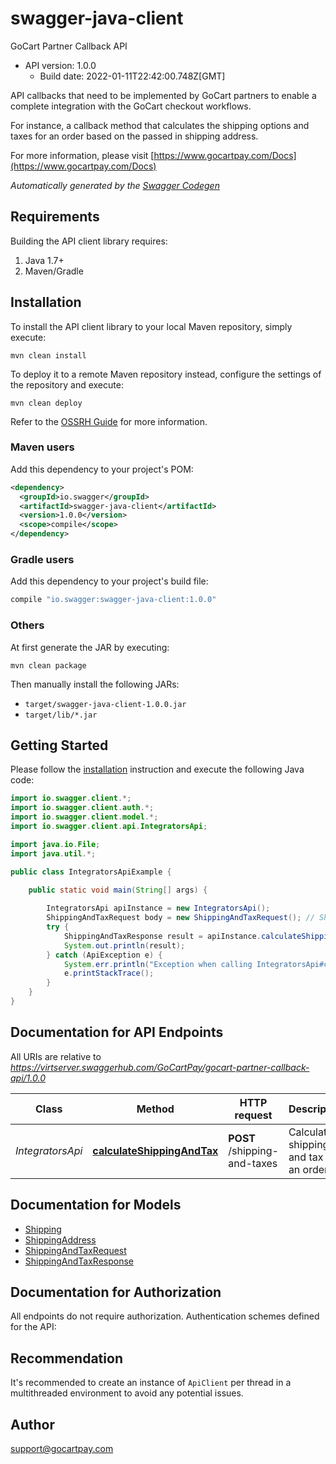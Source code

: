 # swagger-java-client

GoCart Partner Callback API
- API version: 1.0.0
  - Build date: 2022-01-11T22:42:00.748Z[GMT]

API callbacks that need to be implemented by GoCart partners to enable a complete integration with the GoCart checkout workflows. <p/> For instance, a callback method that calculates the shipping options and taxes for an order based on the passed in shipping address.

  For more information, please visit [https://www.gocartpay.com/Docs](https://www.gocartpay.com/Docs)

*Automatically generated by the [Swagger Codegen](https://github.com/swagger-api/swagger-codegen)*


## Requirements

Building the API client library requires:
1. Java 1.7+
2. Maven/Gradle

## Installation

To install the API client library to your local Maven repository, simply execute:

```shell
mvn clean install
```

To deploy it to a remote Maven repository instead, configure the settings of the repository and execute:

```shell
mvn clean deploy
```

Refer to the [OSSRH Guide](http://central.sonatype.org/pages/ossrh-guide.html) for more information.

### Maven users

Add this dependency to your project's POM:

```xml
<dependency>
  <groupId>io.swagger</groupId>
  <artifactId>swagger-java-client</artifactId>
  <version>1.0.0</version>
  <scope>compile</scope>
</dependency>
```

### Gradle users

Add this dependency to your project's build file:

```groovy
compile "io.swagger:swagger-java-client:1.0.0"
```

### Others

At first generate the JAR by executing:

```shell
mvn clean package
```

Then manually install the following JARs:

* `target/swagger-java-client-1.0.0.jar`
* `target/lib/*.jar`

## Getting Started

Please follow the [installation](#installation) instruction and execute the following Java code:

```java
import io.swagger.client.*;
import io.swagger.client.auth.*;
import io.swagger.client.model.*;
import io.swagger.client.api.IntegratorsApi;

import java.io.File;
import java.util.*;

public class IntegratorsApiExample {

    public static void main(String[] args) {
        
        IntegratorsApi apiInstance = new IntegratorsApi();
        ShippingAndTaxRequest body = new ShippingAndTaxRequest(); // ShippingAndTaxRequest | Shipping and tax request payload.
        try {
            ShippingAndTaxResponse result = apiInstance.calculateShippingAndTax(body);
            System.out.println(result);
        } catch (ApiException e) {
            System.err.println("Exception when calling IntegratorsApi#calculateShippingAndTax");
            e.printStackTrace();
        }
    }
}
```

## Documentation for API Endpoints

All URIs are relative to *https://virtserver.swaggerhub.com/GoCartPay/gocart-partner-callback-api/1.0.0*

Class | Method | HTTP request | Description
------------ | ------------- | ------------- | -------------
*IntegratorsApi* | [**calculateShippingAndTax**](docs/IntegratorsApi.md#calculateShippingAndTax) | **POST** /shipping-and-taxes | Calculates shipping and tax for an order.

## Documentation for Models

 - [Shipping](docs/Shipping.md)
 - [ShippingAddress](docs/ShippingAddress.md)
 - [ShippingAndTaxRequest](docs/ShippingAndTaxRequest.md)
 - [ShippingAndTaxResponse](docs/ShippingAndTaxResponse.md)

## Documentation for Authorization

All endpoints do not require authorization.
Authentication schemes defined for the API:

## Recommendation

It's recommended to create an instance of `ApiClient` per thread in a multithreaded environment to avoid any potential issues.

## Author

support@gocartpay.com
